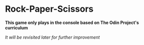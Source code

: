 # Rock-Paper-Scissors

**This game only plays in the console based on The Odin Project's curriculum**

*It will be revisited later for further improvement*
